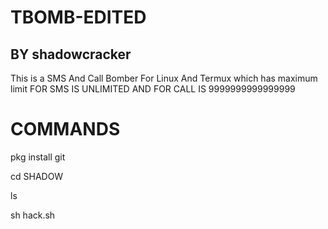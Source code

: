 # TBOMB-EDITED

## BY shadowcracker

This is a SMS And Call Bomber For Linux And Termux which has maximum limit FOR SMS IS UNLIMITED AND FOR CALL IS 9999999999999999

# COMMANDS

pkg install git

cd SHADOW

ls

sh hack.sh
